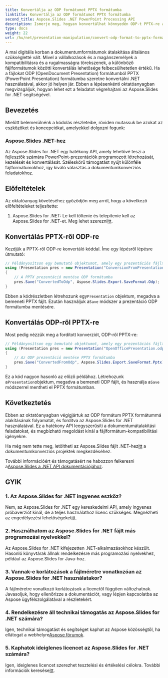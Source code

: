 ```yaml
---
title: Konvertálja az ODP formátumot PPTX formátumba
linktitle: Konvertálja az ODP formátumot PPTX formátumba
second_title: Aspose.Slides .NET PowerPoint Processing API
description: Ismerje meg, hogyan konvertálhat könnyedén ODP-t PPTX-re az Aspose.Slides for .NET segítségével. Kövesse lépésenkénti útmutatónkat a prezentációs formátumok zökkenőmentes konvertálásához.
type: docs
weight: 22
url: /hu/net/presentation-manipulation/convert-odp-format-to-pptx-format/
---
```


A mai digitális korban a dokumentumformátumok átalakítása általános szükségletté vált. Mivel a vállalkozások és a magánszemélyek a kompatibilitásra és a rugalmasságra törekszenek, a különböző fájlformátumok közötti konvertálás lehetősége felbecsülhetetlen értékű. Ha a fájlokat ODP (OpenDocument Presentation) formátumból PPTX (PowerPoint Presentation) formátumba szeretne konvertálni .NET használatával, akkor jó helyen jár. Ebben a lépésenkénti oktatóanyagban megvizsgáljuk, hogyan lehet ezt a feladatot végrehajtani az Aspose.Slides for .NET segítségével.

## Bevezetés

Mielőtt belemerülnénk a kódolás részleteibe, röviden mutassuk be azokat az eszközöket és koncepciókat, amelyekkel dolgozni fogunk:

### Aspose.Slides .NET-hez

Az Aspose.Slides for .NET egy hatékony API, amely lehetővé teszi a fejlesztők számára PowerPoint-prezentációk programozott létrehozását, kezelését és konvertálását. Széleskörű támogatást nyújt különféle fájlformátumokhoz, így kiváló választás a dokumentumkonverziós feladatokhoz.

## Előfeltételek

Az oktatóanyag követéséhez győződjön meg arról, hogy a következő előfeltételeket teljesítette:

1.  Aspose.Slides for .NET: Le kell töltenie és telepítenie kell az Aspose.Slides for .NET-et. Meg lehet szerezni[itt](https://releases.aspose.com/slides/net/).

## Konvertálás PPTX-ről ODP-re

Kezdjük a PPTX-ről ODP-re konvertáló kóddal. Íme egy lépésről lépésre útmutató:

```csharp
// Példányosítson egy bemutató objektumot, amely egy prezentációs fájlt képvisel
using (Presentation pres = new Presentation("ConversionFromPresentation.pptx"))
{
    // A PPTX prezentáció mentése ODP formátumba
    pres.Save("ConvertedToOdp", Aspose.Slides.Export.SaveFormat.Odp);
}
```

 Ebben a kódrészletben létrehozunk egy`Presentation` objektum, megadva a bemeneti PPTX fájlt. Ezután használjuk a`Save` módszer a prezentáció ODP formátumba mentésére.

## Konvertálás ODP-ről PPTX-re

Most pedig nézzük meg a fordított konverziót, ODP-ről PPTX-re:

```csharp
// Példányosítson egy bemutató objektumot, amely egy prezentációs fájlt képvisel
using (Presentation pres = new Presentation("OpenOfficePresentation.odp"))
{
    // Az ODP prezentáció mentése PPTX formátumba
    pres.Save("ConvertedFromOdp", Aspose.Slides.Export.SaveFormat.Pptx);
}
```

 Ez a kód nagyon hasonló az előző példához. Létrehozunk a`Presentation`objektum, megadva a bemeneti ODP fájlt, és használja a`Save` módszerrel mentheti el PPTX formátumban.

## Következtetés

Ebben az oktatóanyagban végigjártuk az ODP formátum PPTX formátummá alakításának folyamatát, és fordítva az Aspose.Slides for .NET használatával. Ez a hatékony API leegyszerűsíti a dokumentumátalakítási feladatokat, és megbízható megoldást kínál a fájlformátum-kompatibilitási igényekre.

 Ha még nem tette meg, letöltheti az Aspose.Slides fájlt .NET-hez[itt](https://releases.aspose.com/slides/net/) a dokumentumkonverziós projektek megkezdéséhez.

 További információért és támogatásért ne habozzon felkeresni a[Aspose.Slides a .NET API dokumentációjához](https://reference.aspose.com/slides/net/).

## GYIK

### 1. Az Aspose.Slides for .NET ingyenes eszköz?

 Nem, az Aspose.Slides for .NET egy kereskedelmi API, amely ingyenes próbaverziót kínál, de a teljes használathoz licenc szükséges. Megnézheti az engedélyezési lehetőségeket[itt](https://purchase.aspose.com/buy).

### 2. Használhatom az Aspose.Slides for .NET fájlt más programozási nyelvekkel?

Az Aspose.Slides for .NET kifejezetten .NET-alkalmazásokhoz készült. Hasonló könyvtárak állnak rendelkezésre más programozási nyelvekhez, például az Aspose.Slides for Java-hoz.

### 3. Vannak-e korlátozások a fájlméretre vonatkozóan az Aspose.Slides for .NET használatakor?

A fájlméretre vonatkozó korlátozások a licenctől függően változhatnak. Javasoljuk, hogy ellenőrizze a dokumentációt, vagy lépjen kapcsolatba az Aspose ügyfélszolgálatával a részletekért.

### 4. Rendelkezésre áll technikai támogatás az Aspose.Slides for .NET számára?

 Igen, technikai támogatást és segítséget kaphat az Aspose közösségtől, ha ellátogat a webhelyre[Aspose fórumok](https://forum.aspose.com/).

### 5. Kaphatok ideiglenes licencet az Aspose.Slides for .NET számára?

 Igen, ideiglenes licencet szerezhet tesztelési és értékelési célokra. További információk keresése[itt](https://purchase.aspose.com/temporary-license/).